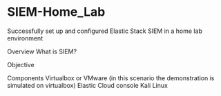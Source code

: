 # SIEM-Home_Lab
Successfully set up and configured Elastic Stack SIEM in a home lab environment

Overview
What is SIEM?

Objective

Components
Virtualbox or VMware (in this scenario the demonstration is simulated on virtualbox)
Elastic Cloud console
Kali Linux
